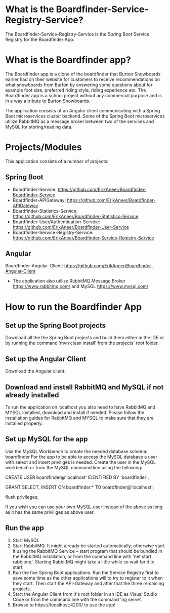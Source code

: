 # What is the Boardfinder-Service-Registry-Service?

The Boardfinder-Service-Registry-Service is the Spring Boot Service Registry for the Boardfinder App.

# What is the Boardfinder app?

The Boardfinder app is a clone of the boardfinder that Burton Snowboards earlier had on their website for customers to receive recommendations on what snowboards from Burton by answering some questions about for example foot size, preferred riding style, riding experience etc. The Boardfinder app is a school project without any commercial purpose and is in a way a tribute to Burton Snowboards. 

The application consists of an Angular client communicating with a Spring Boot microservices cluster backend. Some of the Spring Boot microservices utilize RabbitMQ as a message broker between two of the services and MySQL for storing/reading data. 

# Projects/Modules
This application consists of a number of projects:
## Spring Boot 
* Boardfinder-Service: https://github.com/ErikAneer/Boardfinder-Boardfinder-Service 
* Boardfinder-APIGateway: https://github.com/ErikAneer/Boardfinder-APIGateway 
* Boardfinder-Statistics-Service: https://github.com/ErikAneer/Boardfinder-Statistics-Service 
* Boardfinder-User/Authentication-Service: https://github.com/ErikAneer/Boardfinder-User-Service
* Boardfinder-Service-Registry-Service: https://github.com/ErikAneer/Boardfinder-Service-Registry-Service 

## Angular
Boardfinder-Angular-Client: https://github.com/ErikAneer/Boardfinder-Angular-Client  

* The application also utilize RabbitMQ Message Broker https://www.rabbitmq.com/ and MySQL https://www.mysql.com/ 

# How to run the Boardfinder App

## Set up the Spring Boot projects
Download all the the Spring Boot projects and build them either in the IDE or by running the command 'mvn clean install' from the projects´ root folder. 

## Set up the Angular Client 
Download the Angular client.

## Download and install RabbitMQ and MySQL if not already installed
To run the application on localhost you also need to have RabbitMQ and MYSQL installed, download and install if needed. Please follow the installation guides for RabbitMQ and MYSQL to make sure that they are installed properly. 

## Set up MySQL for the app
Use the MySQL Workbench to create the needed database schema: boardfinder
For the app to be able to access the MySQL database a user with select and insert priviliges is needed. Create the user in the MySQL workbench or from the MySQL command line using the following: 

CREATE USER boardfinder@'localhost' IDENTIFIED BY 'boardfinder';

GRANT SELECT, INSERT ON boardfinder.* TO boardfinder@'localhost';

flush privileges;

If you wish you can use your own MySQL user instead of the above as long as it has the same priviliges as above user.

## Run the app
1. Start MySQL
2. Start RabbitMQ. It might already be started automatically, otherwise start it using the RabbitMQ Service – start program that should be bundled in the RabbitMQ installation, or from the command line with 'net start rabbitmq'. Starting RabbitMQ might take a little while so wait for it to start.
3. Run the five Spring Boot applications. Run the Service Registry first to save some time as the other applications will to try to register to it when they start. Then start the API-Gateway and after that the three remaining projects.
4. Start the Angular Client from it's root folder in an IDE as Visual Studio Code or from the command line with the command 'ng serve'.
5. Browse to https://localhost:4200/ to use the app!


